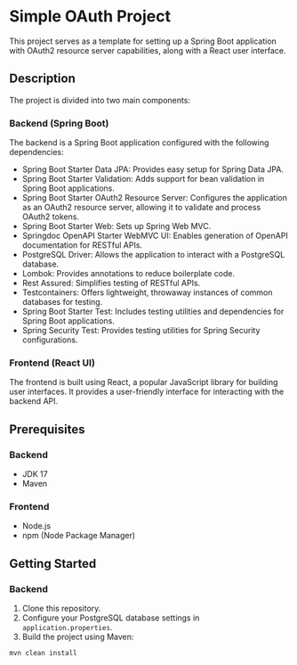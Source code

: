 # Simple OAuth Project

This project serves as a template for setting up a Spring Boot application with OAuth2 resource server capabilities, along with a React user interface.

## Description

The project is divided into two main components:

### Backend (Spring Boot)

The backend is a Spring Boot application configured with the following dependencies:

- Spring Boot Starter Data JPA: Provides easy setup for Spring Data JPA.
- Spring Boot Starter Validation: Adds support for bean validation in Spring Boot applications.
- Spring Boot Starter OAuth2 Resource Server: Configures the application as an OAuth2 resource server, allowing it to validate and process OAuth2 tokens.
- Spring Boot Starter Web: Sets up Spring Web MVC.
- Springdoc OpenAPI Starter WebMVC UI: Enables generation of OpenAPI documentation for RESTful APIs.
- PostgreSQL Driver: Allows the application to interact with a PostgreSQL database.
- Lombok: Provides annotations to reduce boilerplate code.
- Rest Assured: Simplifies testing of RESTful APIs.
- Testcontainers: Offers lightweight, throwaway instances of common databases for testing.
- Spring Boot Starter Test: Includes testing utilities and dependencies for Spring Boot applications.
- Spring Security Test: Provides testing utilities for Spring Security configurations.

### Frontend (React UI)

The frontend is built using React, a popular JavaScript library for building user interfaces. It provides a user-friendly interface for interacting with the backend API.

## Prerequisites

### Backend

- JDK 17
- Maven

### Frontend

- Node.js
- npm (Node Package Manager)

## Getting Started

### Backend

1. Clone this repository.
2. Configure your PostgreSQL database settings in `application.properties`.
3. Build the project using Maven:

```bash
mvn clean install
